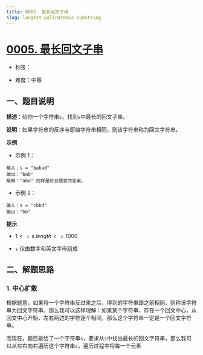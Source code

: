 ```yaml
---
title: 0005. 最长回文子串
slug: longest-palindromic-substring
---
```


# [0005. 最长回文子串](https://leetcode.cn/problems/longest-palindromic-substring/)

* 标签：

* 难度：中等

## 一、题目说明

**描述**：给你一个字符串`s`，找到`s`中最长的回文子串。

**说明**：如果字符串的反序与原始字符串相同，则该字符串称为回文字符串。

**示例**

* 示例 1：

```text
输入：s = "babad"
输出："bab"
解释："aba" 同样是符合题意的答案。
```

* 示例 2：

```text
输入：s = "cbbd"
输出："bb"
```

**提示**

* $1 <= s.length <= 1000$

* `s` 仅由数字和英文字母组成

## 二、解题思路

### 1. 中心扩散

根据题意，如果将一个字符串反过来之后，得到的字符串跟之前相同，则称该字符串为回文字符串。那么我可以这样理解：如果某个字符串，存在一个回文中心，从回文中心开始，左右两边的字符逐个相同，那么这个字符串一定是一个回文字符串。

而现在，题目是给了一个字符串`s`，要求从`s`中找出最长的回文字符串，那么我可以从左右向右遍历这个字符串`s`，遍历过程中将每一个元素
